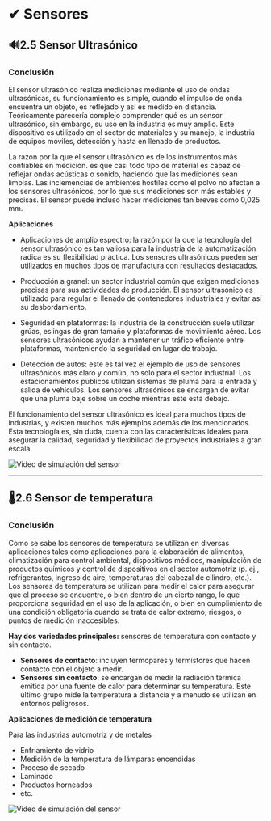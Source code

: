 # ✔ Sensores   

## 🔊2.5 Sensor Ultrasónico
### Conclusión

El sensor ultrasónico realiza mediciones mediante el uso de ondas ultrasónicas, su funcionamiento es simple, cuando el impulso de onda encuentra un objeto, es reflejado y así es medido en distancia. Teóricamente parecería complejo comprender qué es un sensor ultrasónico, sin embargo, su uso en la industria es muy amplio. Este dispositivo es utilizado en el sector de materiales y su manejo, la industria de equipos móviles, detección y hasta en llenado de productos.

La razón por la que el sensor ultrasónico es de los instrumentos más confiables en medición. es que casi todo tipo de material es capaz de reflejar ondas acústicas o sonido, haciendo que las mediciones sean limpias. Las inclemencias de ambientes hostiles como el polvo no afectan a los sensores ultrasónicos, por lo que sus mediciones son más estables y precisas. El sensor puede incluso hacer mediciones tan breves como 0,025 mm.

**Aplicaciones**
- Aplicaciones de amplio espectro: la razón por la que la tecnología del sensor ultrasónico es tan valiosa para la industria de la automatización radica es su flexibilidad práctica. Los sensores ultrasónicos pueden ser utilizados en muchos tipos de manufactura con resultados destacados.

- Producción a granel: un sector industrial común que exigen mediciones precisas para sus actividades de producción. El sensor ultrasónico es utilizado para regular el llenado de contenedores industriales y evitar así su desbordamiento.

- Seguridad en plataformas: la industria de la construcción suele utilizar grúas, eslingas de gran tamaño y plataformas de movimiento aéreo. Los sensores ultrasónicos ayudan a mantener un tráfico eficiente entre plataformas, manteniendo la seguridad en lugar de trabajo.

- Detección de autos: este es tal vez el ejemplo de uso de sensores ultrasónicos más claro y común, no solo para el sector industrial. Los estacionamientos públicos utilizan sistemas de pluma para la entrada y salida de vehículos. Los sensores ultrasónicos se encargan de evitar que una pluma baje sobre un coche mientras este está debajo.

El funcionamiento del sensor ultrasónico es ideal para muchos tipos de industrias, y existen muchos más ejemplos además de los mencionados. Esta tecnología es, sin duda, cuenta con las características ideales para asegurar la calidad, seguridad y flexibilidad de proyectos industriales a gran escala.

![Video de simulación del sensor ](https://www.loom.com/share/0e6e19f2f53b4670aaf23a5209136261)

-----

##  🌡2.6 Sensor de temperatura
### Conclusión

 Como se sabe los sensores de temperatura se utilizan en diversas aplicaciones tales como aplicaciones para la elaboración de alimentos, climatización para control ambiental, dispositivos médicos, manipulación de productos químicos y control de dispositivos en el sector automotriz (p. ej., refrigerantes, ingreso de aire, temperaturas del cabezal de cilindro, etc.). Los sensores de temperatura se utilizan para medir el calor para asegurar que el proceso se encuentre, o bien dentro de un cierto rango, lo que proporciona seguridad en el uso de la aplicación, o bien en cumplimiento de una condición obligatoria cuando se trata de calor extremo, riesgos, o puntos de medición inaccesibles. 

**Hay dos variedades principales:** 
sensores de temperatura con contacto y sin contacto. 
- **Sensores de contacto**: incluyen termopares y termistores que hacen contacto con el objeto a medir.
- **Sensores sin contacto**: se encargan de medir la radiación térmica emitida por una fuente de calor para determinar su temperatura. Este último grupo mide la temperatura a distancia y a menudo se utilizan en entornos peligrosos. 

**Aplicaciones de medición de temperatura**

Para las industrias automotriz y de metales
- Enfriamiento de vidrio
- Medición de la temperatura de lámparas encendidas
- Proceso de secado
- Laminado
- Productos horneados
- etc.

![Video de simulación del sensor ](https://www.loom.com/share/5925276c3834490dac281218ec1f7b8b)
